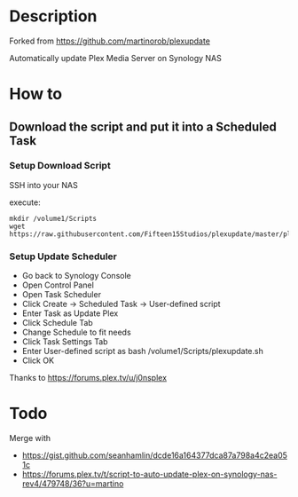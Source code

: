 # Description
Forked from https://github.com/martinorob/plexupdate

Automatically update Plex Media Server on Synology NAS

# How to
## Download the script and put it into a Scheduled Task
### Setup Download Script

SSH into your NAS

execute: 

```
mkdir /volume1/Scripts
wget https://raw.githubusercontent.com/Fifteen15Studios/plexupdate/master/plexupdate.sh
```

### Setup Update Scheduler
- Go back to Synology Console
- Open Control Panel
- Open Task Scheduler
- Click Create -> Scheduled Task -> User-defined script
- Enter Task as Update Plex
- Click Schedule Tab
- Change Schedule to fit needs
- Click Task Settings Tab
- Enter User-defined script as bash /volume1/Scripts/plexupdate.sh
- Click OK

Thanks to https://forums.plex.tv/u/j0nsplex

# Todo
Merge with 
- https://gist.github.com/seanhamlin/dcde16a164377dca87a798a4c2ea051c
- https://forums.plex.tv/t/script-to-auto-update-plex-on-synology-nas-rev4/479748/36?u=martino

